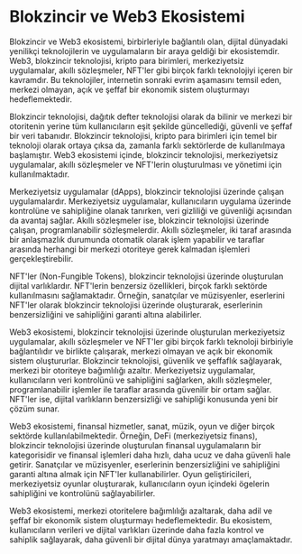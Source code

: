 # Blokzincir ve Web3 Ekosistemi

Blokzincir ve Web3 ekosistemi, birbirleriyle bağlantılı olan, dijital dünyadaki yenilikçi teknolojilerin ve uygulamaların bir araya geldiği bir ekosistemdir. Web3, blokzincir teknolojisi, kripto para birimleri, merkeziyetsiz uygulamalar, akıllı sözleşmeler, NFT'ler gibi birçok farklı teknolojiyi içeren bir kavramdır. Bu teknolojiler, internetin sonraki evrim aşamasını temsil eden, merkezi olmayan, açık ve şeffaf bir ekonomik sistem oluşturmayı hedeflemektedir.

Blokzincir teknolojisi, dağıtık defter teknolojisi olarak da bilinir ve merkezi bir otoritenin yerine tüm kullanıcıların eşit şekilde güncellediği, güvenli ve şeffaf bir veri tabanıdır. Blokzincir teknolojisi, kripto para birimleri için temel bir teknoloji olarak ortaya çıksa da, zamanla farklı sektörlerde de kullanılmaya başlamıştır. Web3 ekosistemi içinde, blokzincir teknolojisi, merkeziyetsiz uygulamalar, akıllı sözleşmeler ve NFT'lerin oluşturulması ve yönetimi için kullanılmaktadır.

Merkeziyetsiz uygulamalar (dApps), blokzincir teknolojisi üzerinde çalışan uygulamalardır. Merkeziyetsiz uygulamalar, kullanıcıların uygulama üzerinde kontrolüne ve sahipliğine olanak tanırken, veri gizliliği ve güvenliği açısından da avantaj sağlar. Akıllı sözleşmeler ise, blokzincir teknolojisi üzerinde çalışan, programlanabilir sözleşmelerdir. Akıllı sözleşmeler, iki taraf arasında bir anlaşmazlık durumunda otomatik olarak işlem yapabilir ve taraflar arasında herhangi bir merkezi otoriteye gerek kalmadan işlemleri gerçekleştirebilir.

NFT'ler (Non-Fungible Tokens), blokzincir teknolojisi üzerinde oluşturulan dijital varlıklardır. NFT'lerin benzersiz özellikleri, birçok farklı sektörde kullanılmasını sağlamaktadır. Örneğin, sanatçılar ve müzisyenler, eserlerini NFT'ler olarak blokzincir teknolojisi üzerinde oluşturarak, eserlerinin benzersizliğini ve sahipliğini garanti altına alabilirler.

Web3 ekosistemi, blokzincir teknolojisi üzerinde oluşturulan merkeziyetsiz uygulamalar, akıllı sözleşmeler ve NFT'ler gibi birçok farklı teknoloji birbiriyle bağlantılıdır ve birlikte çalışarak, merkezi olmayan ve açık bir ekonomik sistem oluştururlar. Blokzincir teknolojisi, güvenlik ve şeffaflık sağlayarak, merkezi bir otoriteye bağımlılığı azaltır. Merkeziyetsiz uygulamalar, kullanıcıların veri kontrolünü ve sahipliğini sağlarken, akıllı sözleşmeler, programlanabilir işlemler ile taraflar arasında güvenilir bir ortam sağlar. NFT'ler ise, dijital varlıkların benzersizliği ve sahipliği konusunda yeni bir çözüm sunar.

Web3 ekosistemi, finansal hizmetler, sanat, müzik, oyun ve diğer birçok sektörde kullanılabilmektedir. Örneğin, DeFi (merkeziyetsiz finans), blokzincir teknolojisi üzerinde oluşturulan finansal uygulamaların bir kategorisidir ve finansal işlemleri daha hızlı, daha ucuz ve daha güvenli hale getirir. Sanatçılar ve müzisyenler, eserlerinin benzersizliğini ve sahipliğini garanti altına almak için NFT'ler kullanabilirler. Oyun geliştiricileri, merkeziyetsiz oyunlar oluşturarak, kullanıcıların oyun içindeki ögelerin sahipliğini ve kontrolünü sağlayabilirler.

Web3 ekosistemi, merkezi otoritelere bağımlılığı azaltarak, daha adil ve şeffaf bir ekonomik sistem oluşturmayı hedeflemektedir. Bu ekosistem, kullanıcıların verileri ve dijital varlıkları üzerinde daha fazla kontrol ve sahiplik sağlayarak, daha güvenli bir dijital dünya yaratmayı amaçlamaktadır.
